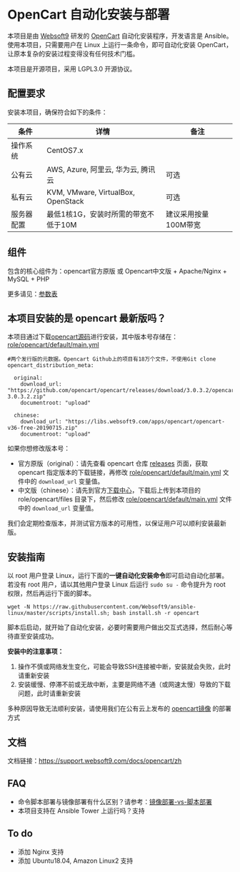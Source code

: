 
# OpenCart 自动化安装与部署

本项目是由 [Websoft9](https://www.websoft9.com) 研发的 [OpenCart](https://www.opencart.com/) 自动化安装程序，开发语言是 Ansible。使用本项目，只需要用户在 Linux 上运行一条命令，即可自动化安装 OpenCart，让原本复杂的安装过程变得没有任何技术门槛。  

本项目是开源项目，采用 LGPL3.0 开源协议。

## 配置要求

安装本项目，确保符合如下的条件：

| 条件       | 详情       | 备注  |
| ------------ | ------------ | ----- |
| 操作系统       | CentOS7.x       |   |
| 公有云| AWS, Azure, 阿里云, 华为云, 腾讯云 | 可选 |
| 私有云|  KVM, VMware, VirtualBox, OpenStack | 可选 |
| 服务器配置 | 最低1核1G，安装时所需的带宽不低于10M |  建议采用按量100M带宽 |

## 组件

包含的核心组件为：opencart官方原版 或 Opencart中文版 + Apache/Nginx + MySQL + PHP

更多请见：[参数表](/docs/zh/stack-components.md)

## 本项目安装的是 opencart 最新版吗？

本项目通过下载[opencart源码](https://github.com/opencart/opencart)进行安装，其中版本号存储在：[role/opencart/default/main.yml](/roles/opencart/defaults/main.yml)

```
#两个发行版的元数据。Opencart Github上的项目有18万个文件，不使用Git clone
opencart_distribution_meta:

  original:
    download_url: "https://github.com/opencart/opencart/releases/download/3.0.3.2/opencart-3.0.3.2.zip"
    documentroot: "upload"
  
  chinese:
    download_url: "https://libs.websoft9.com/apps/opencart/opencart-v36-free-20190715.zip"
    documentroot: "upload"
```
如果你想修改版本号：

- 官方原版（original）：请先查看 opencart 仓库 [releases](https://github.com/opencart/opencart/releases) 页面，获取 opencart 指定版本的下载链接，再修改 [role/opencart/default/main.yml](/roles/opencart/defaults/main.yml) 文件中的 `download_url` 变量值。
- 中文版（chinese）：请先到官方[下载中心](https://www.opencart.cn/download#anchor-download)，下载后上传到本项目的 role/opencart/files 目录下，然后修改 [role/opencart/default/main.yml](/roles/opencart/defaults/main.yml) 文件中的 `download_url` 变量值。

我们会定期检查版本，并测试官方版本的可用性，以保证用户可以顺利安装最新版。

## 安装指南

以 root 用户登录 Linux，运行下面的**一键自动化安装命令**即可启动自动化部署。若没有 root 用户，请以其他用户登录 Linux 后运行 `sudo su -` 命令提升为 root 权限，然后再运行下面的脚本。

```
wget -N https://raw.githubusercontent.com/Websoft9/ansible-linux/master/scripts/install.sh; bash install.sh -r opencart
```

脚本后启动，就开始了自动化安装，必要时需要用户做出交互式选择，然后耐心等待直至安装成功。

**安装中的注意事项：**  

1. 操作不慎或网络发生变化，可能会导致SSH连接被中断，安装就会失败，此时请重新安装
2. 安装缓慢、停滞不前或无故中断，主要是网络不通（或网速太慢）导致的下载问题，此时请重新安装

多种原因导致无法顺利安装，请使用我们在公有云上发布的 [opencart镜像](https://apps.websoft9.com/opencart) 的部署方式


## 文档

文档链接：https://support.websoft9.com/docs/opencart/zh

## FAQ

- 命令脚本部署与镜像部署有什么区别？请参考：[镜像部署-vs-脚本部署](https://support.websoft9.com/docs/faq/zh/bz-product.html#镜像部署-vs-脚本部署)
- 本项目支持在 Ansible Tower 上运行吗？支持

## To do

* 添加 Nginx 支持
* 添加 Ubuntu18.04, Amazon Linux2 支持
